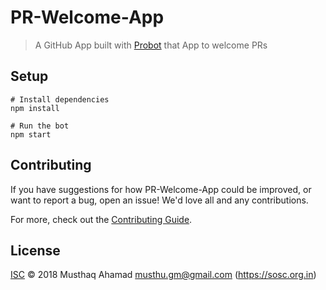 # PR-Welcome-App

> A GitHub App built with [Probot](https://github.com/probot/probot) that App to welcome PRs

## Setup

```shdsd
# Install dependencies
npm install

# Run the bot
npm start
```

## Contributing

If you have suggestions for how PR-Welcome-App could be improved, or want to report a bug, open an issue! We'd love all and any contributions.

For more, check out the [Contributing Guide](CONTRIBUTING.md).

## License

[ISC](LICENSE) © 2018 Musthaq Ahamad <musthu.gm@gmail.com> (https://sosc.org.in)
